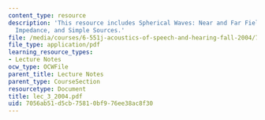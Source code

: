 ```yaml
---
content_type: resource
description: 'This resource includes Spherical Waves: Near and Far Field, Radiation
  Impedance, and Simple Sources.'
file: /media/courses/6-551j-acoustics-of-speech-and-hearing-fall-2004/7056ab51d5cb75810bf976ee38ac8f30_lec_3_2004.pdf
file_type: application/pdf
learning_resource_types:
- Lecture Notes
ocw_type: OCWFile
parent_title: Lecture Notes
parent_type: CourseSection
resourcetype: Document
title: lec_3_2004.pdf
uid: 7056ab51-d5cb-7581-0bf9-76ee38ac8f30
---
```

